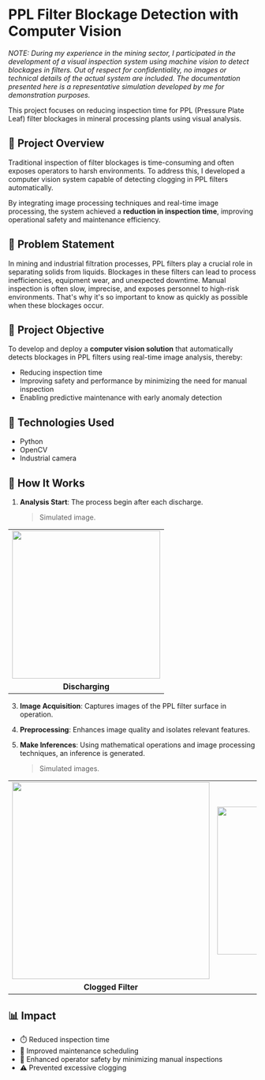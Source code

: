 # PPL Filter Blockage Detection with Computer Vision

*NOTE: During my experience in the mining sector, I participated in the development of a visual inspection system using machine vision to detect blockages in filters. Out of respect for confidentiality, no images or technical details of the actual system are included. The documentation presented here is a representative simulation developed by me for demonstration purposes.*

This project focuses on reducing inspection time for PPL (Pressure Plate Leaf) filter blockages in mineral processing plants using visual analysis.
## 🚀 Project Overview

Traditional inspection of filter blockages is time-consuming and often exposes operators to harsh environments. To address this, I developed a computer vision system capable of detecting clogging in PPL filters automatically.

By integrating image processing techniques and real-time image processing, the system achieved a **reduction in inspection time**, improving operational safety and maintenance efficiency.

## 📌 Problem Statement

In mining and industrial filtration processes, PPL filters play a crucial role in separating solids from liquids. Blockages in these filters can lead to process inefficiencies, equipment wear, and unexpected downtime. Manual inspection is often slow, imprecise, and exposes personnel to high-risk environments. That's why it's so important to know as quickly as possible when these blockages occur.

## 🎯 Project Objective

To develop and deploy a **computer vision solution** that automatically detects blockages in PPL filters using real-time image analysis, thereby:

- Reducing inspection time 
- Improving safety and performance by minimizing the need for manual inspection
- Enabling predictive maintenance with early anomaly detection
  
## 🔧 Technologies Used

- Python
- OpenCV
- Industrial camera 

## 🧠 How It Works

1. **Analysis Start**: The process begin after each discharge.

   > Simulated image.

<div align="center">

<table>
  <tr>
    <td><img src="https://github.com/user-attachments/assets/eb7b7042-322d-4ba7-87a1-55b98ee92c9c" width="300"/></td>
  </tr>
  <tr>
    <td align="center"><strong>Discharging</strong></td>
  </tr>
</table>

</div>


3. **Image Acquisition**: Captures images of the PPL filter surface in operation.
4. **Preprocessing**: Enhances image quality and isolates relevant features.
5. **Make Inferences**: Using mathematical operations and image processing techniques, an inference is generated.

      > Simulated images.

<div align="center">

<table>
  <tr>
    <td><img src="https://github.com/user-attachments/assets/0b77e204-6683-44e8-88e8-14e94b84ca74" width="400"/></td>
    <td><img src="https://github.com/user-attachments/assets/9237a1d5-9aae-4e1b-ba37-99f6a197da85" width="300"/></td>
  </tr>
  <tr>
    <td align="center"><strong>Clogged Filter</strong></td>
    <td align="center"><strong>Unclogged Filter</strong></td>
  </tr>
</table>

</div>



## 📊 Impact

- ⏱️ Reduced inspection time
- 🔧 Improved maintenance scheduling
- 🧯 Enhanced operator safety by minimizing manual inspections
- ⚠️ Prevented excessive clogging







 [<img width="826" height="310" alt="image" src="https://github.com/user-attachments/assets/5494c027-64db-416a-92b6-4acae8911554" />]: #
